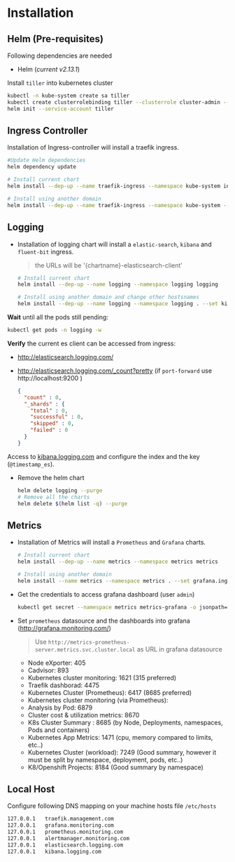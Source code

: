 # Installation

## Helm (Pre-requisites)

Following dependencies are needed

- Helm (*current v2.13.1*)

Install `tiller` into kubernetes cluster

```bash
kubectl -n kube-system create sa tiller
kubectl create clusterrolebinding tiller --clusterrole cluster-admin --serviceaccount=kube-system:tiller
helm init --service-account tiller
```

## Ingress Controller

Installation of Ingress-controller will install a traefik ingress.

```bash
#Update Helm dependencies
helm dependency update

# Install current chart
helm install --dep-up --name traefik-ingress --namespace kube-system ingress-controller

# Install using another domain
helm install --dep-up --name traefik-ingress --namespace kube-system --set traefik.dashboard.domain=traefik.management.com .
```

## Logging

- Installation of logging chart will install a `elastic-search`, `kibana` and `fluent-bit` ingress.

    > the URLs will be '{chartname}-elasticsearch-client'

    ```bash
    # Install current chart
    helm install --dep-up --name logging --namespace logging logging

    # Install using another domain and change other hostsnames
    helm install --dep-up --name logging --namespace logging . --set kibana.ingress.hosts={kibana.logging.com},elasticsearch.client.ingress.hosts={elasticsearch.logging.com},fluent-bit.backend.es.host=logging-elasticsearch-client,kibana.env.ELASTICSEARCH_HOSTS=http://logging-elasticsearch-client:9200 .
    ```

**Wait** until all the pods still pending:

```bash
kubectl get pods -n logging -w
```

**Verify** the current es client can be accessed from ingress:

- http://elasticsearch.logging.com/
- http://elasticsearch.logging.com/_count?pretty (if `port-forward` use http://localhost:9200 )

  ```json
  {
    "count" : 0,
    "_shards" : {
      "total" : 0,
      "successful" : 0,
      "skipped" : 0,
      "failed" : 0
    }
  }
  ```
  
 Access to [kibana.logging.com]() and configure the index and the key (`@timestamp_es`).

- Remove the helm chart
  
  ```bash
  helm delete logging --purge
  # Remove all the charts
  helm delete $(helm list -q) --purge
  ```

## Metrics

- Installation of Metrics will install a `Prometheus` and `Grafana` charts.

    ```bash
    # Install current chart
    helm install --dep-up --name metrics --namespace metrics metrics

    # Install using another domain
    helm install --name metrics --namespace metrics . --set grafana.ingress.hosts={grafana.monitoring.com},prometheus.server.ingress.hosts={prometheus.monitoring.com},prometheus.alertmanager.ingress.hosts={alertmanager.monitoring.com} .

    ```

- Get the credentials to access grafana dashboard (user `admin`)

    ```bash
    kubectl get secret --namespace metrics metrics-grafana -o jsonpath="{.data.admin-password}" | base64 --decode ; echo
    ```

- Set `prometheus` datasource and the dashboards into grafana (http://grafana.monitoring.com/)

  > Use `http://metrics-prometheus-server.metrics.svc.cluster.local` as URL in grafana datasource
  
  - Node eXporter: 405
  - Cadvisor: 893
  - Kubernetes cluster monitoring: 1621 (315 preferred)
  - Traefik dashborad: 4475
  - Kubernetes Cluster (Prometheus): 6417 (8685 preferred)
  - Kubernetes cluster monitoring (via Prometheus): 
  - Analysis by Pod: 6879
  - Cluster cost & utilization metrics: 8670
  - K8s Cluster Summary : 8685 (by Node, Deployments, namespaces, Pods and containers)
  - Kubernetes App Metrics: 1471 (cpu, memory compared to limits, etc..)
  - Kubernetes Cluster (workload): 7249 (Good summary, however it must be split by namespace, deployment, pods, etc..)
  - K8/Openshift Projects: 8184 (Good summary by namespace)

## Local Host

Configure following DNS mapping on your machine hosts file `/etc/hosts`

```txt
127.0.0.1   traefik.management.com
127.0.0.1   grafana.monitoring.com
127.0.0.1   prometheus.monitoring.com
127.0.0.1   alertmanager.monitoring.com
127.0.0.1   elasticsearch.logging.com
127.0.0.1   kibana.logging.com
```
